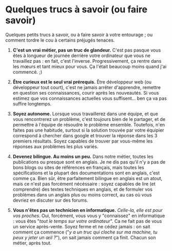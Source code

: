# Quelques trucs à savoir (ou faire savoir)

Quelques petits trucs à savoir, ou à faire savoir à votre entourage ; ou comment tordre le cou à certains préjugés tenaces.

1. **C'est un vrai métier, pas un truc de glandeur.** C'est pas pasque vous êtes à longueur de journée derrière votre ordinateur que vous ne travaillez pas : en fait, c'est l'inverse. Progressivement, ça rentre dans les mœurs et tant mieux pour vous. Ça l'était beaucoup moins quand j'ai commencé. ;)

2. **Être curieux est le seul vrai prérequis.** Être développeur web (ou développeur tout court), c'est ne jamais arrêter d'apprendre, remettre en question ses connaissances, courir après les nouveautés. Si vous estimez que vos connaissances actuelles vous suffisent… ben ça va pas suffire longtemps.

3. **Soyez autonome.** Lorsque vous travaillerez dans une équipe, et que vous rencontrerez un problème, c'est toujours bien de le partager, et de permettre à l'équipe de résoudre le problème ensemble. Toutefois, n'en faites pas une habitude, surtout si la solution trouvée par votre équipier correspond à chercher dans google et trouver la réponse dans les 3 premiers résultats. Soyez capables de trouver par vous-même les réponses aux problèmes les plus variés.

4. **Devenez bilingue. Au moins un peu.** Dans notre métier, toutes les publications ou presque sont en anglais. Je ne dis pas qu'il n'y a pas de bons blogs ou sites de références en français, mais toutes les spécifications et la plupart des documentations sont en anglais, c'est comme ça. Bien sûr, être parfaitement bilingue en anglais est un atout, mais ce n'est pas forcément nécéssaire : soyez capables de lire (et comprendre) des textes techniques en anglais, et de formuler vos problèmes dans un anglais plus ou moins correct, au cas où vous devriez en discuter sur des forums.

5. **Vous n'êtes pas un technicien en informatique.** *Celle-la, elle est pour vos proches*. Oui, forcément, vous vous y "connaissez" en informatique : vous êtes "*tout le temps sur votre ordinateur*". Ca ne fait pas de vous un service après-vente. Soyez ferme et ne cédez jamais : on sait comment ça commence ("*y a un truc qui cloche sur ma machine, tu peux y jeter un œil ?*"), on sait jamais comment ça finit. Chacun son métier, après tout.
